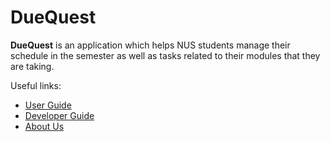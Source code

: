 # DueQuest

**DueQuest** is an application which helps NUS students manage their schedule in the semester
as well as tasks related to their modules that they are taking. 

Useful links:
* [User Guide](UserGuide.md)
* [Developer Guide](DeveloperGuide.md)
* [About Us](AboutUs.md)
